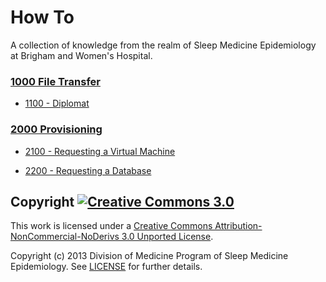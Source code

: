 How To
======

A collection of knowledge from the realm of Sleep Medicine Epidemiology at Brigham and Women's Hospital.


### [1000 File Transfer](https://github.com/sleepepi/howto/blob/master/1000-file-transfer/1000-file-transfer.md)

- [1100 - Diplomat](https://github.com/sleepepi/howto/blob/master/1000-file-transfer/1100-diplomat.md)


### [2000 Provisioning](https://github.com/sleepepi/howto/blob/master/2000-provisioning/2000-provisioning.md)

- [2100 - Requesting a Virtual Machine](https://github.com/sleepepi/howto/blob/master/2000-provisioning/2100-requesting-a-virtual-machine.md)

- [2200 - Requesting a Database](https://github.com/sleepepi/howto/blob/master/2000-provisioning/2200-requesting-a-database.md)



## Copyright [![Creative Commons 3.0](http://i.creativecommons.org/l/by-nc-nd/3.0/80x15.png)](http://creativecommons.org/licenses/by-nc-nd/3.0)

This work is licensed under a [Creative Commons Attribution-NonCommercial-NoDerivs 3.0 Unported License](http://creativecommons.org/licenses/by-nc-nd/3.0).

Copyright (c) 2013 Division of Medicine Program of Sleep Medicine Epidemiology. See [LICENSE](https://github.com/sleepepi/howto/blob/master/LICENSE) for further details.
